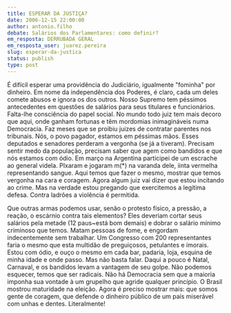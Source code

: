 ```yaml
---
title: ESPERAR DA JUSTIÇA?
date: 2006-12-15 22:00:00
author: antonio.filho
debate: Salários dos Parlamentares: como definir?
em_resposta: DERRUBADA GERAL
em_resposta_user: juarez.pereira
slug: esperar-da-justica
status: publish 
type: post
---
```


É difícil esperar uma providência do Judiciário, igualmente "fominha" por dinheiro. Em nome da independência dos Poderes, é claro, cada um deles comete abusos e ignora os dos outros. Nosso Supremo tem péssimos antecedentes em questôes de salários para seus titulares e funcionários. Falta-lhe consciência do papel social. No mundo todo juiz tem mais decoro que aqui, onde ganham fortunas e têm mordomias inimagináveis numa Democracia. Faz meses que se proibiu juizes de contratar parentes nos tribunais. Nós, o povo pagador, estamos em péssimas mãos. Esses deputados e senadores perderam a vergonha (se já a tiveram). Precisam sentir medo da população, precisam saber que agem como bandidos e que nós estamos com ódio. Em março na Argentina participei de um escrache ao general videla. PIxaram e jogaram m(\*) na varanda dele, iinta vermelha representando sangue. Aqui temos que fazer o mesmo, mostrar que temos vergonha na cara e coragem. Agora algum juiz vai dizer que estou incitando ao crime. Mas na verdade estou pregando que exercitemos a legítima defesa. Contra ladrões a violência é permitida.  

Que outras armas podemos usar, senão o protesto físico, a pressão, a reação, o escárnio contra tais elementos? Eles deveriam cortar seus salários pela metade (12 paus~está bom demais) e dobrar o salário mínimo criminoso que temos. Matam pessoas de fome, e engordam indecentemente sem trabalhar. Um Congresso com 200 representantes faria o mesmo que esta multidão de preguiçosos, petulantes e imorais. Estou com ódio, e ouço o mesmo em cada bar, padaria, loja, esquina de minha idade e onde passo. Mas não basta falar. Daqui a pouco é Natal, Carnaval, e os bandidos levam a vantagem de seu golpe. Não podemos esquecer, temos que ser radicais. Não há Democracia sem que a maioria imponha sua vontade à um grupelho que agride qualquer princípio. O Brasil mostrou maturidade na eleição. Agora é preciso mostrar mais: que somos gente de coragem, que defende o dinheiro público de um país miserável com unhas e dentes. Literalmente!
